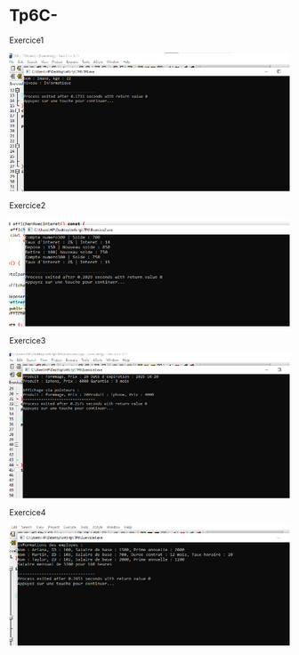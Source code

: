 # Tp6C-

Exercice1

![URL image](https://github.com/fe045001-netizen/Tp6C-/blob/2a8a6efca420a1e6b9f5835cd5f7b5e3dd341e61/Exercice1.png)


Exercice2

![URL image](https://github.com/fe045001-netizen/Tp6C-/blob/2a8a6efca420a1e6b9f5835cd5f7b5e3dd341e61/Exercice2.png)

Exercice3

![URL image](https://github.com/fe045001-netizen/Tp6C-/blob/2a8a6efca420a1e6b9f5835cd5f7b5e3dd341e61/Exercice3.png)


Exercice4

![URL image](https://github.com/fe045001-netizen/Tp6C-/blob/76b3441c17f990370786aac3f247dbbb7f75a39f/Execice4.png)
